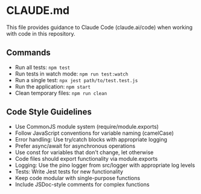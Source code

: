 # CLAUDE.md

This file provides guidance to Claude Code (claude.ai/code) when working with code in this repository.

## Commands
- Run all tests: `npm test`
- Run tests in watch mode: `npm run test:watch`
- Run a single test: `npx jest path/to/test.test.js`
- Run the application: `npm start`
- Clean temporary files: `npm run clean`

## Code Style Guidelines
- Use CommonJS module system (require/module.exports)
- Follow JavaScript conventions for variable naming (camelCase)
- Error handling: Use try/catch blocks with appropriate logging
- Prefer async/await for asynchronous operations
- Use const for variables that don't change, let otherwise
- Code files should export functionality via module.exports
- Logging: Use the pino logger from src/logger with appropriate log levels
- Tests: Write Jest tests for new functionality
- Keep code modular with single-purpose functions
- Include JSDoc-style comments for complex functions